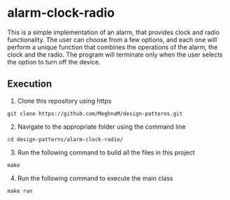 # alarm-clock-radio

This is a simple implementation of an alarm, that provides clock and radio functionality. The user can choose from a few options, and each one will perform a unique function that combines the operations of the alarm, the clock and the radio. The program will terminate only when the user selects the option to turn off the device. 

## Execution

1. Clone this repository using https
```
git clone https://github.com/MeghnaM/design-patterns.git
```
2. Navigate to the appropriate folder using the command line
```
cd design-patterns/alarm-clock-radio/
```
3. Run the following command to build all the files in this project
```
make
```
4. Run the following command to execute the main class
```
make run
```
